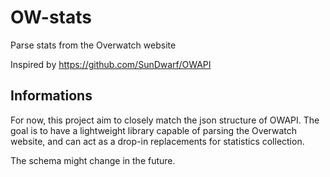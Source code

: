 # OW-stats

Parse stats from the Overwatch website

Inspired by https://github.com/SunDwarf/OWAPI

## Informations

For now, this project aim to closely match the json structure of OWAPI. The goal is to have a lightweight library capable of parsing the Overwatch website,
and can act as a drop-in replacements for statistics collection.

The schema might change in the future.